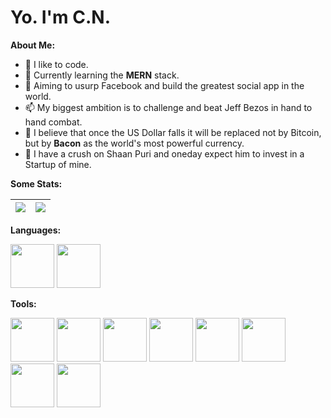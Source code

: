 # Yo. I'm C.N.

**About Me:** 
- 👀 I like to code.
- 🌱 Currently learning the **MERN** stack.
- 👋 Aiming to usurp Facebook and build the greatest social app in the world.
- 📫 My biggest ambition is to challenge and beat Jeff Bezos in hand to hand combat.
- 🥓 I believe that once the US Dollar falls it will be replaced not by Bitcoin, but by **Bacon** as the world's most powerful currency.
- 💞️ I have a crush on Shaan Puri and oneday expect him to invest in a Startup of mine.



**Some Stats:**

| <a href="https://github.com/anuraghazra/github-readme-stats"><img align="center" src="https://github-readme-stats.vercel.app/api?username=CN-M&theme=tokyonight&custom_title=C.N.'s Github Stats&show_icons=true&count_private=true&hide_border=true"/></a> | <a href="https://github.com/anuraghazra/convoychat"><img align="center" src="https://github-readme-stats.vercel.app/api/top-langs/?username=CN-M&layout=compact&hide_border=true"/></a> |
| ------------- | ------------- |

**Languages:** 

<img><img height="70" src="https://upload.wikimedia.org/wikipedia/commons/thumb/9/99/Unofficial_JavaScript_logo_2.svg/2048px-Unofficial_JavaScript_logo_2.svg.png"></coimgde>
<img><img height="70" src="https://logos-world.net/wp-content/uploads/2021/10/Python-Emblem.png"></img>

**Tools:**

<img><img height="70" src="https://upload.wikimedia.org/wikipedia/commons/thumb/6/61/HTML5_logo_and_wordmark.svg/512px-HTML5_logo_and_wordmark.svg.png"></img>
<img><img height="70" src="https://upload.wikimedia.org/wikipedia/commons/thumb/d/d5/CSS3_logo_and_wordmark.svg/1452px-CSS3_logo_and_wordmark.svg.png"></img>
<img><img height="70" src="https://git-scm.com/images/logos/downloads/Git-Icon-1788C.png"></img>
<img><img height="70" src="https://brandslogos.com/wp-content/uploads/images/react-logo-vector.svg"></img>
<img><img height="70" src="https://expressjs.com/images/express-facebook-share.png"></img>
<img><img height="70" src="https://encrypted-tbn0.gstatic.com/images?q=tbn:ANd9GcSQ4vXlgApMA6WnF3rgrefW_p5BF6T0auS87Q&usqp=CAU.jpg"></img> 
<img><img height="70" src="https://1000logos.net/wp-content/uploads/2020/08/MongoDB-Emblem.jpg"></img>
<img><img height="70" src="https://upload.wikimedia.org/wikipedia/commons/thumb/9/96/Sass_Logo_Color.svg/512px-Sass_Logo_Color.svg.png?20150315202757"></img>

<!---
CN-M/CN-M is a ✨ special ✨ repository because its `README.md` (this file) appears on your GitHub profile.
You can click the Preview link to take a look at your changes.
--->
